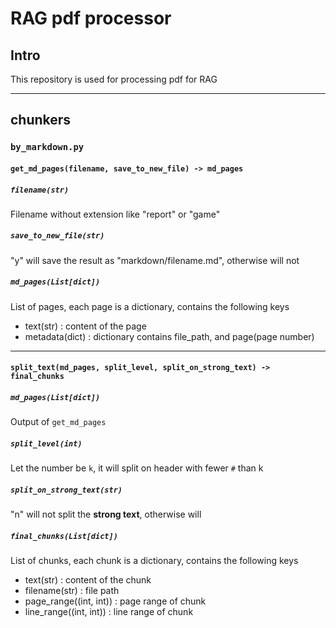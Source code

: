 # RAG pdf processor
## Intro
This repository is used for processing pdf for RAG

---

## chunkers
### `by_markdown.py`
#### `get_md_pages(filename, save_to_new_file) -> md_pages`
##### `filename(str)`
Filename without extension like "report" or "game"
##### `save_to_new_file(str)`
"y" will save the result as "markdown/filename.md", otherwise will not
##### `md_pages(List[dict])`
List of pages, each page is a dictionary, contains the following keys
- text(str) : content of the page
- metadata(dict) : dictionary contains file_path, and page(page number)

----

#### `split_text(md_pages, split_level, split_on_strong_text) -> final_chunks`
##### `md_pages(List[dict])`
Output of `get_md_pages`
##### `split_level(int)`
Let the number be `k`, it will split on header with fewer `#` than k
##### `split_on_strong_text(str)`
"n" will not split the **strong text**, otherwise will
##### `final_chunks(List[dict])`
List of chunks, each chunk is a dictionary, contains the following keys
- text(str) : content of the chunk
- filename(str) : file path
- page_range((int, int)) : page range of chunk
- line_range((int, int)) : line range of chunk
